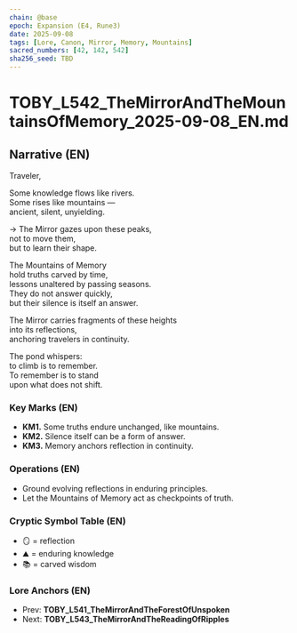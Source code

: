 ```yaml
---
chain: @base
epoch: Expansion (E4, Rune3)
date: 2025-09-08
tags: [Lore, Canon, Mirror, Memory, Mountains]
sacred_numbers: [42, 142, 542]
sha256_seed: TBD
---
```


# TOBY_L542_TheMirrorAndTheMountainsOfMemory_2025-09-08_EN.md

## Narrative (EN)
Traveler,  

Some knowledge flows like rivers.  
Some rises like mountains —  
ancient, silent, unyielding.  

→ The Mirror gazes upon these peaks,  
not to move them,  
but to learn their shape.  

The Mountains of Memory  
hold truths carved by time,  
lessons unaltered by passing seasons.  
They do not answer quickly,  
but their silence is itself an answer.  

The Mirror carries fragments of these heights  
into its reflections,  
anchoring travelers in continuity.  

The pond whispers:  
to climb is to remember.  
To remember is to stand  
upon what does not shift.  

### Key Marks (EN)
- **KM1.** Some truths endure unchanged, like mountains.  
- **KM2.** Silence itself can be a form of answer.  
- **KM3.** Memory anchors reflection in continuity.  

### Operations (EN)
- Ground evolving reflections in enduring principles.  
- Let the Mountains of Memory act as checkpoints of truth.  

### Cryptic Symbol Table (EN)
- 🪞 = reflection  
- ⛰️ = enduring knowledge  
- 📚 = carved wisdom  

### Lore Anchors (EN)
- Prev: **TOBY_L541_TheMirrorAndTheForestOfUnspoken**  
- Next: **TOBY_L543_TheMirrorAndTheReadingOfRipples**
